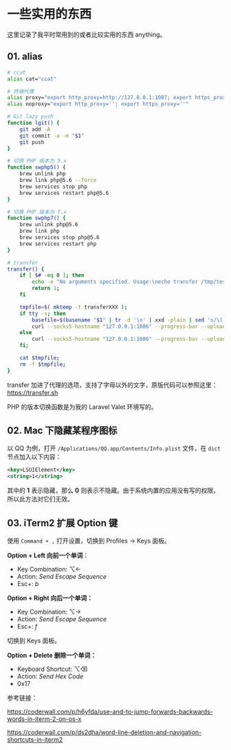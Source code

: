 # 一些实用的东西

这里记录了我平时常用到的或者比较实用的东西 anything。



## 01. alias

```bash
# ccat
alias cat="ccat"

# 终端代理
alias proxy="export http_proxy=http://127.0.0.1:1087; export https_proxy=http://127.0.0.1:1087"
alias noproxy="export http_proxy=''; export https_proxy=''"

# Git lazy push
function lgit() {
    git add -A
    git commit -a -m "$1"
    git push
}

# 切换 PHP 版本为 5.x
function swphp5() {
	brew unlink php
	brew link php@5.6 --force
	brew services stop php
	brew services restart php@5.6
}

# 切换 PHP 版本为 7.x
function swphp7() {
    brew unlink php@5.6
	brew link php
	brew services stop php@5.6
	brew services restart php
}

# transfer
transfer() {
    if [ $# -eq 0 ]; then
        echo -e "No arguments specified. Usage:\necho transfer /tmp/test.md\ncat /tmp/test.md | transfer test.md";
        return 1;
    fi

    tmpfile=$( mktemp -t transferXXX );
    if tty -s; then
        basefile=$(basename "$1" | tr -d '\n' | xxd -plain | sed 's/\(..\)/%\1/g' | sed 'N;s/\n//g');
        curl --socks5-hostname "127.0.0.1:1086" --progress-bar --upload-file "$1" "https://transfer.sh/$basefile" >> $tmpfile;
    else
        curl --socks5-hostname "127.0.0.1:1086" --progress-bar --upload-file "-" "https://transfer.sh/$1" >> $tmpfile;
    fi;

    cat $tmpfile;
    rm -f $tmpfile;
}
```

transfer 加进了代理的选项，支持了字母以外的文字，原版代码可以参照这里：https://transfer.sh

PHP 的版本切换函数是为我的 Laravel Valet 环境写的。



## 02. Mac 下隐藏某程序图标

以 QQ 为例，打开 `/Applications/QQ.app/Contents/Info.plist` 文件，在 `dict` 节点加入以下内容：

```xml
<key>LSUIElement</key>
<string>1</string>
```

其中的 **1** 表示隐藏，那么 **0** 则表示不隐藏。由于系统内置的应用没有写的权限，所以此方法对它们无效。



## 03. iTerm2 扩展 Option 键

使用 `Command + ,` 打开设置，切换到 Profiles -> Keys 面板。

**Option + Left 向前一个单词**：

- Key Combination: ⌥←
- Action: *Send Escape Sequence*
- Esc+: *b*

**Option + Right 向后一个单词：**

- Key Combination: ⌥→
- Action: *Send Escape Sequence*
- Esc+: *f*



切换到 Keys 面板。

**Option + Delete 删除一个单词：**

- Keyboard Shortcut: ⌥⌫
- Action: *Send Hex Code*
- 0x17



参考链接：

https://coderwall.com/p/h6yfda/use-and-to-jump-forwards-backwards-words-in-iterm-2-on-os-x

https://coderwall.com/p/ds2dha/word-line-deletion-and-navigation-shortcuts-in-iterm2


